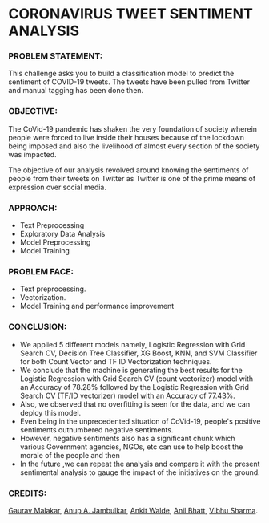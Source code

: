 # CORONAVIRUS TWEET SENTIMENT ANALYSIS

### PROBLEM STATEMENT:

This challenge asks you to build a classification model to predict the sentiment of COVID-19 tweets. The tweets have been pulled from Twitter and manual tagging has been done then.

### OBJECTIVE: 

The CoVid-19 pandemic has shaken the very foundation of society wherein people were forced to live inside their houses because of the lockdown being imposed and also the livelihood of almost every section of the society was impacted. 

The objective of our analysis revolved around knowing the sentiments of people from their tweets on Twitter as Twitter is one of the prime means of expression over social media.

### APPROACH:
-	Text Preprocessing
-	Exploratory Data Analysis 
-	Model Preprocessing
-	Model Training


### PROBLEM FACE:

-	Text preprocessing.
-	Vectorization.
-	Model Training and performance improvement

### CONCLUSION:
-	We applied 5 different models namely, Logistic Regression with Grid Search CV, Decision Tree Classifier, XG Boost, KNN, and SVM Classifier for both Count Vector and TF ID Vectorization techniques.
-	 We conclude that the machine is generating the best results for the Logistic Regression with Grid Search CV (count vectorizer) model with an Accuracy of 78.28% followed by the Logistic Regression with Grid Search CV (TF/ID vectorizer) model with an Accuracy of 77.43%.
-	 Also, we observed that no overfitting is seen for the data, and we can deploy this model.
-	Even being in the unprecedented situation of CoVid-19, people's positive sentiments outnumbered negative sentiments. 
-	However, negative sentiments also has a significant chunk which various Government agencies, NGOs, etc can use to help boost the morale of the people and then
-	In the future ,we can repeat the analysis and compare it with the present sentimental analysis to gauge the impact of the initiatives on the ground.

### CREDITS:

[Gaurav Malakar](https://github.com/gauravmalakar08), [Anup A. Jambulkar](https://github.com/anup-anny), [Ankit Walde](https://github.com/AnkitWalde), [Anil Bhatt](https://github.com/anilbhatt-DataAnalyst), [Vibhu Sharma](https://github.com/vbhsharma7).
